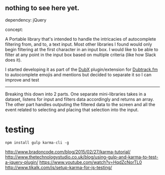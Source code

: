 ## nothing to see here yet.

dependency: jQuery 

concept:

A Portable library that's intended to handle the intricacies of autocomplete filtering from, and to, a text input.  Most other libraries I found would only begin filtering at the first character in an input box.  I would like to be able to filter at any point in the input box based on multiple criteria (like how Slack does it).

I started developing it as part of the [DubX](https://github.com/sinfulBA/DubX-Script) plugin/extension for [Dubtrack.fm](http://dubtrack.fm) to autocomplete emojis and mentions but decided to separate it so I can improve and test



------

Breaking this down into 2 parts.  One separate mini-libraries takes in a dataset, listens for input and filters data accordingly and returns an array.  The other part handles outputing the filtered data to the screen and all the event related to selecting and placing that selection into the input.


# testing

`npm install gulp karma-cli -g`


http://www.bradoncode.com/blog/2015/02/27/karma-tutorial/
http://www.thetechnologystudio.co.uk/blog/using-gulp-and-karma-to-test-a-jquery-plugin/
https://www.youtube.com/watch?v=HqdZcNorTL0
http://www.tikalk.com/js/setup-karma-for-js-testing/
